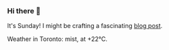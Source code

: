 ### Hi there :wave:

It's Sunday! I might be crafting a fascinating [blog post](https://benjaminwuethrich.dev).

Weather in Toronto: mist, at +22°C.
